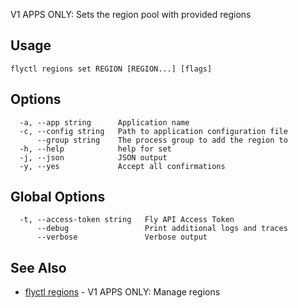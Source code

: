 V1 APPS ONLY: Sets the region pool with provided regions

## Usage
~~~
flyctl regions set REGION [REGION...] [flags]
~~~

## Options

~~~
  -a, --app string      Application name
  -c, --config string   Path to application configuration file
      --group string    The process group to add the region to
  -h, --help            help for set
  -j, --json            JSON output
  -y, --yes             Accept all confirmations
~~~

## Global Options

~~~
  -t, --access-token string   Fly API Access Token
      --debug                 Print additional logs and traces
      --verbose               Verbose output
~~~

## See Also

* [flyctl regions](/docs/flyctl/regions/)	 - V1 APPS ONLY: Manage regions

